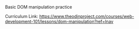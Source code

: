 Basic DOM manipulation practice

Curriculum Link:
https://www.theodinproject.com/courses/web-development-101/lessons/dom-manipulation?ref=lnav
